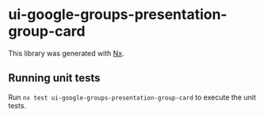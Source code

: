 # ui-google-groups-presentation-group-card

This library was generated with [Nx](https://nx.dev).

## Running unit tests

Run `nx test ui-google-groups-presentation-group-card` to execute the unit tests.
